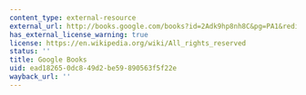 ```yaml
---
content_type: external-resource
external_url: http://books.google.com/books?id=2Adk9hp8nh8C&pg=PA1&redir_esc=y#v=onepage&q&f=false
has_external_license_warning: true
license: https://en.wikipedia.org/wiki/All_rights_reserved
status: ''
title: Google Books
uid: ead18265-0dc8-49d2-be59-890563f5f22e
wayback_url: ''
---
```


